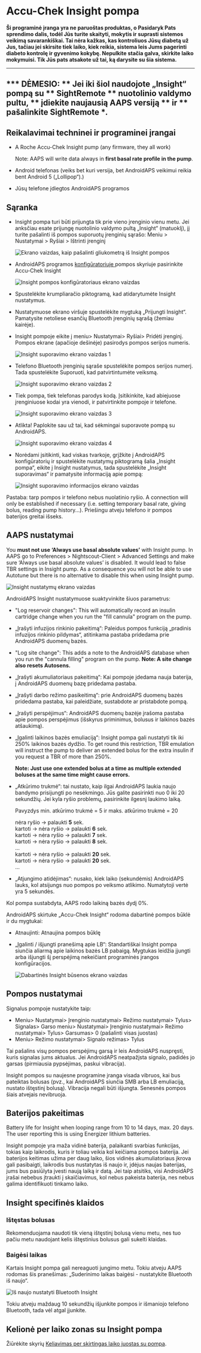 # Accu-Chek Insight pompa

**Ši programinė įranga yra ne paruoštas produktas, o Pasidaryk Pats sprendimo dalis, todėl Jūs turite skaityti, mokytis ir suprasti sistemos veikimą savarankiškai. Tai nėra kažkas, kas kontroliuos Jūsų diabetą už Jus, tačiau jei skirsite tiek laiko, kiek reikia, sistema leis Jums pagerinti diabeto kontrolę ir gyvenimo kokybę. Nepulkite stačia galva, skirkite laiko mokymuisi. Tik Jūs pats atsakote už tai, ką darysite su šia sistema.**

* * *

## *** DĖMESIO: ** Jei iki šiol naudojote „Insight“ pompą su ** SightRemote ** nuotolinio valdymo pultu, ** įdiekite naujausią AAPS versiją ** ir ** pašalinkite SightRemote **.*

## Reikalavimai techninei ir programinei įrangai

* A Roche Accu-Chek Insight pump (any firmware, they all work)
    
    Note: AAPS will write data always in **first basal rate profile in the pump**.

* Android telefonas (veiks bet kuri versija, bet AndroidAPS veikimui reikia bent Android 5 („Lollipop“).)

* Jūsų telefone įdiegtos AndroidAPS programos

## Sąranka

* Insight pompa turi būti prijungta tik prie vieno įrenginio vienu metu. Jei anksčiau esate prijungę nuotolinio valdymo pultą „Insight“ (matuoklį), jį turite pašalinti iš pompos suporuotų įrenginių sąrašo: Meniu > Nustatymai > Ryšiai > Ištrinti įrenginį
    
    ![Ekrano vaizdas, kaip pašalinti gliukometrą iš Insight pompos](../images/Insight_RemoveMeter.png)

* AndroidAPS programos [ konfigūratoriuje ](../Configuration/Config-Builder) pompos skyriuje pasirinkite Accu-Chek Insight
    
    ![Insight pompos konfigūratoriaus ekrano vaizdas](../images/Insight_ConfigBuilder.png)

* Spustelėkite krumpliaračio piktogramą, kad atidarytumėte Insight nustatymus.

* Nustatymuose ekrano viršuje spustelėkite mygtuką „Prijungti Insight“. Pamatysite netoliese esančių Bluetooth įrenginių sąrašą (žemiau kairėje).
* Insight pompoje eikite į meniu> Nustatymai> Ryšiai> Pridėti įrenginį. Pompos ekrane (apačioje dešinėje) pasirodys pompos serijos numeris.
    
    ![Insight suporavimo ekrano vaizdas 1](../images/Insight_Pairing1.png)

* Telefono Bluetooth įrenginių sąraše spustelėkite pompos serijos numerį. Tada spustelėkite Suporuoti, kad patvirtintumėte veiksmą.
    
    ![Insight suporavimo ekrano vaizdas 2](../images/Insight_Pairing2.png)

* Tiek pompa, tiek telefonas parodys kodą. Įsitikinkite, kad abiejuose įrenginiuose kodai yra vienodi, ir patvirtinkite pompoje ir telefone.
    
    ![Insight suporavimo ekrano vaizdas 3](../images/Insight_Pairing3.png)

* Atlikta! Paplokite sau už tai, kad sėkmingai suporavote pompą su AndroidAPS.
    
    ![Insight suporavimo ekrano vaizdas 4](../images/Insight_Pairing4.png)

* Norėdami įsitikinti, kad viskas tvarkoje, grįžkite į AndroidAPS konfigūratorių ir spustelėkite nustatymų piktogramą šalia „Insight pompa“, eikite į Insight nustatymus, tada spustelėkite „Insight suporavimas“ ir pamatysite informaciją apie pompą:
    
    ![Insight suporavimo informacijos ekrano vaizdas](../images/Insight_PairingInformation.png)

Pastaba: tarp pompos ir telefono nebus nuolatinio ryšio. A connection will only be established if necessary (i.e. setting temporary basal rate, giving bolus, reading pump history...). Priešingu atveju telefono ir pompos baterijos greitai išseks.

## AAPS nustatymai

You **must not use ‘Always use basal absolute values’** with Insight pump. In AAPS go to Preferences > Nightscout-Client > Advanced Settings and make sure ‘Always use basal absolute values’ is disabled. It would lead to false TBR settings in Insight pump. As a consequence you will not be able to use Autotune but there is no alternative to disable this when using Insight pump.

![Insight nustatymų ekrano vaizdas](../images/Insight_pairing_V2_5.png)

AndroidAPS Insight nustatymuose suaktyvinkite šiuos parametrus:

* "Log reservoir changes": This will automatically record an insulin cartridge change when you run the "fill cannula" program on the pump.
* „Įrašyti infuzijos rinkinio pakeitimą“: Paleidus pompos funkciją „pradinis infuzijos rinkinio pildymas“, atitinkama pastaba pridedama prie AndroidAPS duomenų bazės.
* "Log site change": This adds a note to the AndroidAPS database when you run the "cannula filling" program on the pump. **Note: A site change also resets Autosens.**
* „Įrašyti akumuliatoriaus pakeitimą“: Kai pompoje įdedama nauja baterija, į AndroidAPS duomenų bazę pridedama pastaba.
* „Įrašyti darbo režimo pasikeitimą“: prie AndroidAPS duomenų bazės pridedama pastaba, kai paleidžiate, sustabdote ar pristabdote pompą.
* „Įrašyti perspėjimus“: AndroidAPS duomenų bazėje įrašoma pastaba apie pompos perspėjimus (išskyrus priminimus, bolusus ir laikinos bazės atšaukimą).
* „Įgalinti laikinos bazės emuliaciją“: Insight pompa gali nustatyti tik iki 250% laikinos bazės dydžio. To get round this restriction, TBR emulation will instruct the pump to deliver an extended bolus for the extra insulin if you request a TBR of more than 250%.
    
    **Note: Just use one extended bolus at a time as multiple extended boluses at the same time might cause errors.**

* „Atkūrimo trukmė“: tai nustato, kaip ilgai AndroidAPS laukia naujo bandymo prisijungti po nesėkmingo. Jūs galite pasirinkti nuo 0 iki 20 sekundžių. Jei kyla ryšio problemų, pasirinkite ilgesnį laukimo laiką.   
      
    Pavyzdys min. atkūrimo trukmė = 5 ir maks. atkūrimo trukmė = 20   
      
    nėra ryšio -> palaukti **5** sek.   
    kartoti -> nėra ryšio -> palaukti **6** sek.   
    kartoti -> nėra ryšio -> palaukti **7** sek.   
    kartoti -> nėra ryšio -> palaukti **8** sek.   
    ...   
    kartoti -> nėra ryšio -> palaukti **20** sek.   
    kartoti -> nėra ryšio -> palaukti **20** sek.   
    ...

* „Atjungimo atidėjimas“: nusako, kiek laiko (sekundėmis) AndroidAPS lauks, kol atsijungs nuo pompos po veiksmo atlikimo. Numatytoji vertė yra 5 sekundės.

Kol pompa sustabdyta, AAPS rodo laikiną bazės dydį 0%.

AndroidAPS skirtuke „Accu-Chek Insight“ rodoma dabartinė pompos būklė ir du mygtukai:

* Atnaujinti: Atnaujina pompos būklę
* „Įgalinti / išjungti pranešimą apie LB“: Standartiškai Insight pompa siunčia aliarmą apie laikinos bazės LB pabaigą. Mygtukas leidžia įjungti arba išjungti šį perspėjimą nekeičiant programinės įrangos konfigūracijos.
    
    ![Dabartinės Insight būsenos ekrano vaizdas](../images/Insight_Status2.png)

## Pompos nustatymai

Signalus pompoje nustatykite taip:

* Meniu> Nustatymai> Įrenginio nustatymai> Režimo nustatymai> Tylus> Signalas> Garso meniu> Nustatymai> Įrenginio nustatymai> Režimo nustatymai> Tylus> Garsumas> 0 (pašalinti visas juostas)
* Meniu> Režimo nustatymai> Signalo režimas> Tylus

Tai pašalins visų pompos perspėjimų garsą ir leis AndroidAPS nuspręsti, kuris signalas jums aktualus. Jei AndroidAPS neatpažįsta signalo, padidės jo garsas (pirmiausia pypsėjimas, paskui vibracija).

Insight pompos su naujesne programine įranga visada vibruos, kai bus pateiktas bolusas (pvz., kai AndroidAPS siunčia SMB arba LB emuliaciją, nustato ištęstinį bolusą). Vibracija negali būti išjungta. Senesnės pompos šiais atvejais nevibruoja.

## Baterijos pakeitimas

Battery life for Insight when looping range from 10 to 14 days, max. 20 days. The user reporting this is using Energizer lithium batteries.

Insight pompoje yra maža vidinė baterija, palaikanti svarbias funkcijas, tokias kaip laikrodis, kuris ir toliau veikia kol keičiama pompos baterija. Jei baterijos keitimas užima per daug laiko, šios vidinės akumuliatoriaus įkrova gali pasibaigti, laikrodis bus nustatytas iš naujo ir, įdėjus naujas baterijas, jums bus pasiūlyta įvesti naują laiką ir datą. Jei taip atsitiks, visi AndroidAPS įrašai nebebus įtraukti į skaičiavimus, kol nebus pakeista baterija, nes nebus galima identifikuoti tinkamo laiko.

## Insight specifinės klaidos

### Ištęstas bolusas

Rekomenduojama naudoti tik vieną ištęstinį bolusą vienu metu, nes tuo pačiu metu naudojant kelis ištęstinius bolusus gali sukelti klaidas.

### Baigėsi laikas

Kartais Insight pompa gali nereaguoti jungimo metu. Tokiu atveju AAPS rodomas šis pranešimas: „Suderinimo laikas baigėsi - nustatykite Bluetooth iš naujo“.

![Iš naujo nustatyti Bluetooth Insight](../images/Insight_ResetBT.png)

Tokiu atveju maždaug 10 sekundžių išjunkite pompos ir išmaniojo telefono Bluetooth, tada vėl atgal įjunkite.

## Kelionė per laiko zonas su Insight pompa

Žiūrėkite skyrių [Keliavimas per skirtingas laiko juostas su pompa](../Usage/Timezone-traveling#insight).